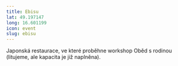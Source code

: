 ```yaml
---
title: Ebisu 
lat: 49.197147
long: 16.601199
icon: event
slug: ebisu 
---
```

Japonská restaurace, ve které proběhne workshop Oběd s rodinou (litujeme, ale kapacita je již naplněna).